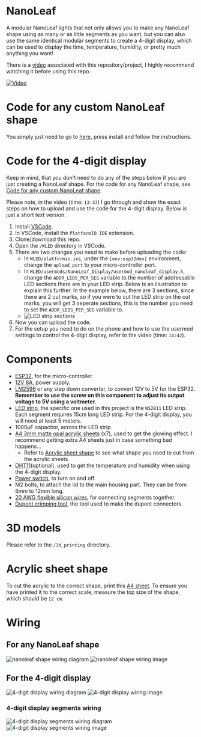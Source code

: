 # NanoLeaf

A modular NanoLeaf lights that not only allows you to make any NanoLeaf shape using as many or as little segments as you want, but you can also use the same identical modular segments to create a 4-digit display, which can be used to display the time, temperature, humidity, or pretty much anything you want!

There is a [video](https://youtu.be/RalzwaIh_J4) associated with this repository/project, I highly recommend watching it before using this repo.

[![Video](readme_imgs/thumbnail.png)](https://youtu.be/RalzwaIh_J4 "NanoLeaf video")

# Code for any custom NanoLeaf shape

You simply just need to go to [here](https://install.wled.me/), press install and follow the instructions.


# Code for the 4-digit display

Keep in mind, that you don't need to do any of the steps below if you are just creating a NanoLeaf shape. For the code for any NanoLeaf shape, see [Code for any custom NanoLeaf shape](#Code-for-any-custom-NanoLeaf-shape).

Please note, in the video (time: `13:37`) I go through and show the exact steps on how to upload and use the code for the 4-digit display. Below is just a short text version.


1. Install [VSCode](https://code.visualstudio.com/).
2. In VSCode, install the `PlatformIO IDE` extension.
3. Clone/download this repo.
4. Open the `/WLED` directory in VSCode.
5. There are two changes you need to make before uploading the code:
    - In `WLED/platformio.ini`, under the `[env:esp32dev]` environment, change the `upload_port` to your micro-controller port.
    - In `WLED/usermods/NanoLeaf_Display/usermod_nanoleaf_display.h`, change the `ADDR_LEDS_PER_SEG` variable to the number of addressable LED sections there are in your LED strip. Below is an illustration to explain this further. In the example below, there are 3 sections, since there are 2 cut marks, so if you were to cut the LED strip on the cut marks, you will get 3 seperate sections, this is the number you need to set the `ADDR_LEDS_PER_SEG` variable to.
    - ![LED strip sections](/readme_imgs/led_strip_sections.png)
6. Now you can upload the code.
7. For the setup you need to do on the phone and how to use the usermod settings to control the 4-digit display, refer to the video (time: `14:42`).


# Components

- [ESP32](https://www.amazon.co.uk/dp/B071P98VTG?ref_=cm_sw_r_cp_ud_dp_HRCFAE60FTX5CNG9CH61), for the micro-controller.
- [12V 8A](https://www.amazon.co.uk/dp/B0927KBGCP?ref_=cm_sw_r_cp_ud_dp_XS02N6BZ2QZ6SRK3ASNE), power supply.
- [LM2596](https://www.amazon.co.uk/dp/B077VW4BTY?ref_=cm_sw_r_cp_ud_dp_3PQZG5P3P4X3W8JCMQ5S) or any step down converter, to convert 12V to 5V for the ESP32. **Remember to use the screw on this component to adjust its output voltage to 5V using a voltmeter.**
- [LED strip](https://www.amazon.co.uk/dp/B01CNL6K52?ref_=cm_sw_r_cp_ud_dp_SHH2S3GJH9TY1MC4NM73), the specific one used in this project is the `WS2811` LED strip. Each segment requires 15cm long LED strip. For the 4-digit display, you will need at least 5 meters.
- 1000μF capacitor, across the LED strip.
- [A4 3mm matte opal acrylic sheets](https://plasticonline.co.uk/opal-frost-cast-acrylic-sheet.html) (x7), used to get the glowing effect. I recommend getting extra A4 sheets just in case something bad happens...
    - Refer to [Acrylic sheet shape](#Acrylic-sheet-shape) to see what shape you need to cut from the acrylic sheets.
- [DHT11](https://www.amazon.co.uk/dp/B06Y99X3NS?ref_=cm_sw_r_cp_ud_dp_4AR4MJQ16QP2X09JY0WM)(optional), used to get the temperature and humidity when using the 4-digit display.
- [Power switch](https://www.amazon.co.uk/dp/B01N2U8PK0?ref_=cm_sw_r_cp_ud_dp_JB40B1WS9YM9YZVZ7MQK), to turn on and off.
- M2 bolts, to attach the lid to the main housing part. They can be from 8mm to 12mm long.
- [20 AWG flexible silicon wires](https://www.amazon.co.uk/dp/B07G715HYY?ref_=cm_sw_r_cp_ud_dp_060MXTRE7K0QFSFT6WC1), for connecting segments together.
- [Dupont crimping tool](https://www.amazon.co.uk/dp/B07QNPZDTW?ref_=cm_sw_r_cp_ud_dp_D43ZQHCR3MZQAZ5CW36F), the tool used to make the dupont connectors.


# 3D models

Please refer to the `/3d_printing` directory.


# Acrylic sheet shape

To cut the acrylic to the correct shape, print this [A4 sheet](acrylic_sheet_reference.pdf). To ensure you have printed it to the correct scale, measure the top size of the shape, which should be `12 cm`.


# Wiring

## For any NanoLeaf shape
![nanoleaf shape wiring diagram](/readme_imgs/shape_wiring_dia.png)
![nanoleaf shape wiring image](/readme_imgs/shape_wiring_img.JPG)

## For the 4-digit display

![4-digit display wiring diagram](/readme_imgs/display_wiring_dia.png)
![4-digit display wiring image](/readme_imgs/display_wiring_img.JPG)

### 4-digit display segments wiring
![4-digit display segments wiring diagram](/readme_imgs/display_segments_wiring_dia.png)
![4-digit display segments wiring image](/readme_imgs/display_segments_wiring_img.JPG)
